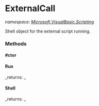﻿
# ExternalCall
_namespace: [Microsoft.VisualBasic.Scripting](N-Microsoft.VisualBasic.Scripting.md)_

Shell object for the external script running.

### Methods

#### #ctor

#### Run

_returns: _
#### Shell

_returns: _



